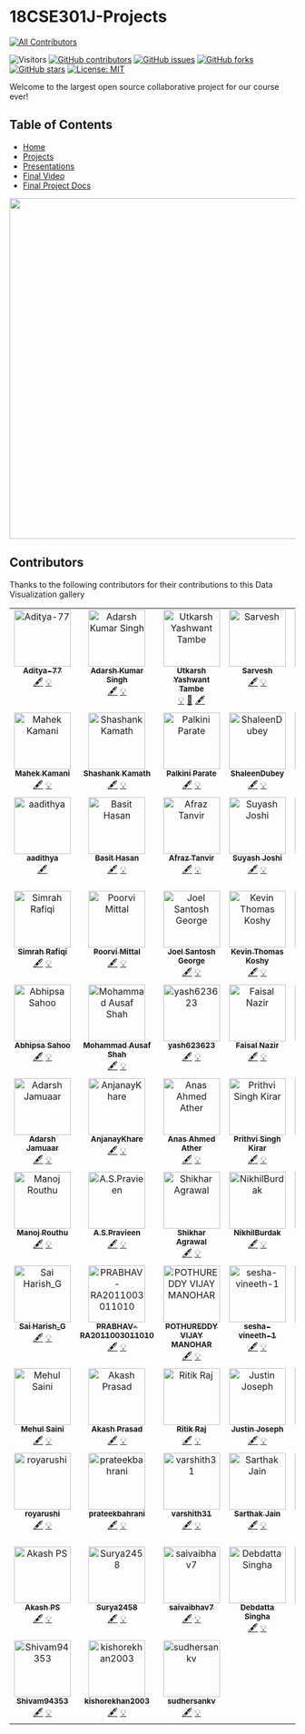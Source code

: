 # 18CSE301J-Projects 
<!-- ALL-CONTRIBUTORS-BADGE:START - Do not remove or modify this section -->
[![All Contributors](https://img.shields.io/badge/all_contributors-80-orange.svg?style=flat-square)](#contributors-)
<!-- ALL-CONTRIBUTORS-BADGE:END -->

![Visitors](https://visitor-badge.glitch.me/badge?page_id=VikashPR.18CSE301J-Projects)
[![GitHub contributors](https://img.shields.io/github/contributors/VikashPR/18CSE301J-Projects.svg)](https://github.com/VikashPR/18CSE301J-Projects/graphs/contributors)
[![GitHub issues](https://img.shields.io/github/issues/VikashPR/18CSE301J-Projects.svg)](https://github.com/VikashPR/18CSE301J-Projects/issues)
[![GitHub forks](https://img.shields.io/github/forks/VikashPR/18CSE301J-Projects.svg?style=social&label=Fork&maxAge=2592000)](https://github.com/VikashPR/18CSE301J-Projects/network/members)
[![GitHub stars](https://img.shields.io/github/stars/VikashPR/18CSE301J-Projects.svg?style=social&label=Star&maxAge=2592000)](https://github.com/VikashPR/18CSE301J-Projects/stargazers)
[![License: MIT](https://img.shields.io/badge/License-MIT-yellow.svg)](https://opensource.org/licenses/MIT)

Welcome to the largest open source collaborative project for our course ever!

## Table of Contents

- [Home](https://github.com/VikashPR/18CSE301J-Projects)
- [Projects](https://github.com/VikashPR/18CSE301J-Projects/blob/main/Projects.md)
- [Presentations](https://github.com/VikashPR/18CSE301J-Projects/blob/main/Presentations.md)
- [Final Video](https://github.com/StoryTelling-UsingData/18CSE301J-Projects/blob/main/Final-Visualization.md)
- [Final Project Docs](https://github.com/StoryTelling-UsingData/18CSE301J-Projects/blob/main/Final-Visualization.md)


<p align="center">
  <img src="https://user-images.githubusercontent.com/69889418/226487522-bec3c983-429a-420b-830c-3f37e26a4cec.jpg" width="600"/>
</p>

## Contributors
Thanks to the following contributors for their contributions to this Data Visualization gallery

<!-- ALL-CONTRIBUTORS-LIST:START - Do not remove or modify this section -->
<!-- prettier-ignore-start -->
<!-- markdownlint-disable -->
<table>
  <tbody>
    <tr>
      <td align="center" valign="top" width="14.28%"><a href="https://github.com/Aditya-77"><img src="https://avatars.githubusercontent.com/u/72652285?v=4?s=100" width="100px;" alt="Aditya-77"/><br /><sub><b>Aditya-77</b></sub></a><br /><a href="#content-Aditya-77" title="Content">🖋</a> <a href="#example-Aditya-77" title="Examples">💡</a></td>
      <td align="center" valign="top" width="14.28%"><a href="https://github.com/034adarsh"><img src="https://avatars.githubusercontent.com/u/95336274?v=4?s=100" width="100px;" alt="Adarsh Kumar Singh"/><br /><sub><b>Adarsh Kumar Singh</b></sub></a><br /><a href="#content-034adarsh" title="Content">🖋</a> <a href="#example-034adarsh" title="Examples">💡</a></td>
      <td align="center" valign="top" width="14.28%"><a href="http://bit.ly/3kzu5cy"><img src="https://avatars.githubusercontent.com/u/89902664?v=4?s=100" width="100px;" alt="Utkarsh Yashwant Tambe"/><br /><sub><b>Utkarsh Yashwant Tambe</b></sub></a><br /><a href="#example-utkarshtambe10" title="Examples">💡</a> <a href="#maintenance-utkarshtambe10" title="Maintenance">🚧</a> <a href="#content-utkarshtambe10" title="Content">🖋</a></td>
      <td align="center" valign="top" width="14.28%"><a href="https://github.com/Sarvesh244"><img src="https://avatars.githubusercontent.com/u/78017884?v=4?s=100" width="100px;" alt="Sarvesh"/><br /><sub><b>Sarvesh</b></sub></a><br /><a href="#content-Sarvesh244" title="Content">🖋</a> <a href="#example-Sarvesh244" title="Examples">💡</a></td>
      <td align="center" valign="top" width="14.28%"><a href="https://github.com/jayeshsc"><img src="https://avatars.githubusercontent.com/u/81688373?v=4?s=100" width="100px;" alt="Jayesh"/><br /><sub><b>Jayesh</b></sub></a><br /><a href="#content-jayeshsc" title="Content">🖋</a> <a href="#example-jayeshsc" title="Examples">💡</a></td>
      <td align="center" valign="top" width="14.28%"><a href="https://github.com/ar4626"><img src="https://avatars.githubusercontent.com/u/83133904?v=4?s=100" width="100px;" alt="Ankit Raj"/><br /><sub><b>Ankit Raj</b></sub></a><br /><a href="#content-ar4626" title="Content">🖋</a> <a href="#example-ar4626" title="Examples">💡</a></td>
      <td align="center" valign="top" width="14.28%"><a href="https://github.com/saumyasah"><img src="https://avatars.githubusercontent.com/u/74109566?v=4?s=100" width="100px;" alt="Saumya Sah"/><br /><sub><b>Saumya Sah</b></sub></a><br /><a href="#content-saumyasah" title="Content">🖋</a> <a href="#example-saumyasah" title="Examples">💡</a></td>
    </tr>
    <tr>
      <td align="center" valign="top" width="14.28%"><a href="https://github.com/MahekKamani"><img src="https://avatars.githubusercontent.com/u/72488411?v=4?s=100" width="100px;" alt="Mahek Kamani"/><br /><sub><b>Mahek Kamani</b></sub></a><br /><a href="#content-MahekKamani" title="Content">🖋</a> <a href="#example-MahekKamani" title="Examples">💡</a></td>
      <td align="center" valign="top" width="14.28%"><a href="https://github.com/kamathshashank1111"><img src="https://avatars.githubusercontent.com/u/71062791?v=4?s=100" width="100px;" alt="Shashank Kamath"/><br /><sub><b>Shashank Kamath</b></sub></a><br /><a href="#content-kamathshashank1111" title="Content">🖋</a> <a href="#example-kamathshashank1111" title="Examples">💡</a></td>
      <td align="center" valign="top" width="14.28%"><a href="https://github.com/palkini"><img src="https://avatars.githubusercontent.com/u/100483902?v=4?s=100" width="100px;" alt="Palkini Parate"/><br /><sub><b>Palkini Parate</b></sub></a><br /><a href="#content-palkini" title="Content">🖋</a> <a href="#example-palkini" title="Examples">💡</a></td>
      <td align="center" valign="top" width="14.28%"><a href="https://github.com/ShaleenDubey"><img src="https://avatars.githubusercontent.com/u/77484129?v=4?s=100" width="100px;" alt="ShaleenDubey"/><br /><sub><b>ShaleenDubey</b></sub></a><br /><a href="#content-ShaleenDubey" title="Content">🖋</a> <a href="#example-ShaleenDubey" title="Examples">💡</a></td>
      <td align="center" valign="top" width="14.28%"><a href="https://github.com/PensPencil"><img src="https://avatars.githubusercontent.com/u/92708776?v=4?s=100" width="100px;" alt="PensPencil"/><br /><sub><b>PensPencil</b></sub></a><br /><a href="#content-PensPencil" title="Content">🖋</a> <a href="#example-PensPencil" title="Examples">💡</a></td>
      <td align="center" valign="top" width="14.28%"><a href="https://github.com/subra4112"><img src="https://avatars.githubusercontent.com/u/117251621?v=4?s=100" width="100px;" alt="R Subramanian"/><br /><sub><b>R Subramanian</b></sub></a><br /><a href="#content-subra4112" title="Content">🖋</a> <a href="#example-subra4112" title="Examples">💡</a></td>
      <td align="center" valign="top" width="14.28%"><a href="https://github.com/vikku911"><img src="https://avatars.githubusercontent.com/u/71919075?v=4?s=100" width="100px;" alt="Vikram Saurav"/><br /><sub><b>Vikram Saurav</b></sub></a><br /><a href="#content-vikku911" title="Content">🖋</a> <a href="#example-vikku911" title="Examples">💡</a></td>
    </tr>
    <tr>
      <td align="center" valign="top" width="14.28%"><a href="http://aadithya.in"><img src="https://avatars.githubusercontent.com/u/519138?v=4?s=100" width="100px;" alt="aadithya"/><br /><sub><b>aadithya</b></sub></a><br /><a href="#content-aadithya" title="Content">🖋</a></td>
      <td align="center" valign="top" width="14.28%"><a href="https://github.com/basit9958"><img src="https://avatars.githubusercontent.com/u/83411217?v=4?s=100" width="100px;" alt="Basit Hasan"/><br /><sub><b>Basit Hasan</b></sub></a><br /><a href="#content-basit9958" title="Content">🖋</a> <a href="#example-basit9958" title="Examples">💡</a></td>
      <td align="center" valign="top" width="14.28%"><a href="https://github.com/A-Tanz"><img src="https://avatars.githubusercontent.com/u/96045452?v=4?s=100" width="100px;" alt="Afraz Tanvir"/><br /><sub><b>Afraz Tanvir</b></sub></a><br /><a href="#content-A-Tanz" title="Content">🖋</a> <a href="#example-A-Tanz" title="Examples">💡</a></td>
      <td align="center" valign="top" width="14.28%"><a href="https://github.com/suyashjoshi404"><img src="https://avatars.githubusercontent.com/u/96440634?v=4?s=100" width="100px;" alt="Suyash Joshi"/><br /><sub><b>Suyash Joshi</b></sub></a><br /><a href="#content-suyashjoshi404" title="Content">🖋</a> <a href="#example-suyashjoshi404" title="Examples">💡</a></td>
      <td align="center" valign="top" width="14.28%"><a href="https://github.com/AlpacaMan14"><img src="https://avatars.githubusercontent.com/u/72686848?v=4?s=100" width="100px;" alt="Ayush Abhigyan"/><br /><sub><b>Ayush Abhigyan</b></sub></a><br /><a href="#content-AlpacaMan14" title="Content">🖋</a> <a href="#example-AlpacaMan14" title="Examples">💡</a></td>
      <td align="center" valign="top" width="14.28%"><a href="https://github.com/SohamGhosh3101"><img src="https://avatars.githubusercontent.com/u/85571107?v=4?s=100" width="100px;" alt="Soham "/><br /><sub><b>Soham </b></sub></a><br /><a href="#content-SohamGhosh3101" title="Content">🖋</a> <a href="#example-SohamGhosh3101" title="Examples">💡</a></td>
      <td align="center" valign="top" width="14.28%"><a href="https://github.com/Prateek-sn-coder"><img src="https://avatars.githubusercontent.com/u/76763573?v=4?s=100" width="100px;" alt="PRATEEK"/><br /><sub><b>PRATEEK</b></sub></a><br /><a href="#content-Prateek-sn-coder" title="Content">🖋</a> <a href="#example-Prateek-sn-coder" title="Examples">💡</a></td>
    </tr>
    <tr>
      <td align="center" valign="top" width="14.28%"><a href="https://github.com/12simu"><img src="https://avatars.githubusercontent.com/u/99986940?v=4?s=100" width="100px;" alt="Simrah Rafiqi"/><br /><sub><b>Simrah Rafiqi</b></sub></a><br /><a href="#content-12simu" title="Content">🖋</a> <a href="#example-12simu" title="Examples">💡</a></td>
      <td align="center" valign="top" width="14.28%"><a href="https://github.com/Probably-Poorvi"><img src="https://avatars.githubusercontent.com/u/117970154?v=4?s=100" width="100px;" alt="Poorvi Mittal"/><br /><sub><b>Poorvi Mittal</b></sub></a><br /><a href="#content-Probably-Poorvi" title="Content">🖋</a> <a href="#example-Probably-Poorvi" title="Examples">💡</a></td>
      <td align="center" valign="top" width="14.28%"><a href="http://linkedin.com/in/joelsgeorge"><img src="https://avatars.githubusercontent.com/u/72654092?v=4?s=100" width="100px;" alt="Joel Santosh George"/><br /><sub><b>Joel Santosh George</b></sub></a><br /><a href="#content-joelsgeorge" title="Content">🖋</a> <a href="#example-joelsgeorge" title="Examples">💡</a></td>
      <td align="center" valign="top" width="14.28%"><a href="http://kevintkoshy.netlify.app"><img src="https://avatars.githubusercontent.com/u/71869254?v=4?s=100" width="100px;" alt="Kevin Thomas Koshy"/><br /><sub><b>Kevin Thomas Koshy</b></sub></a><br /><a href="#content-ktk04" title="Content">🖋</a> <a href="#example-ktk04" title="Examples">💡</a></td>
      <td align="center" valign="top" width="14.28%"><a href="https://github.com/SYSHIL"><img src="https://avatars.githubusercontent.com/u/62804977?v=4?s=100" width="100px;" alt="Syed Shahidh Ilhan F"/><br /><sub><b>Syed Shahidh Ilhan F</b></sub></a><br /><a href="#content-SYSHIL" title="Content">🖋</a> <a href="#example-SYSHIL" title="Examples">💡</a></td>
      <td align="center" valign="top" width="14.28%"><a href="https://github.com/abhay-lal"><img src="https://avatars.githubusercontent.com/u/74143500?v=4?s=100" width="100px;" alt="Abhay Lal"/><br /><sub><b>Abhay Lal</b></sub></a><br /><a href="#content-abhay-lal" title="Content">🖋</a> <a href="#example-abhay-lal" title="Examples">💡</a></td>
      <td align="center" valign="top" width="14.28%"><a href="https://github.com/Torque44"><img src="https://avatars.githubusercontent.com/u/71918979?v=4?s=100" width="100px;" alt="Ayushya Jain"/><br /><sub><b>Ayushya Jain</b></sub></a><br /><a href="#content-Torque44" title="Content">🖋</a> <a href="#example-Torque44" title="Examples">💡</a></td>
    </tr>
    <tr>
      <td align="center" valign="top" width="14.28%"><a href="https://github.com/sahooabhipsa10"><img src="https://avatars.githubusercontent.com/u/99355886?v=4?s=100" width="100px;" alt="Abhipsa Sahoo"/><br /><sub><b>Abhipsa Sahoo</b></sub></a><br /><a href="#content-sahooabhipsa10" title="Content">🖋</a> <a href="#example-sahooabhipsa10" title="Examples">💡</a></td>
      <td align="center" valign="top" width="14.28%"><a href="https://github.com/ausafshah18"><img src="https://avatars.githubusercontent.com/u/81023295?v=4?s=100" width="100px;" alt="Mohammad Ausaf Shah"/><br /><sub><b>Mohammad Ausaf Shah</b></sub></a><br /><a href="#content-ausafshah18" title="Content">🖋</a> <a href="#example-ausafshah18" title="Examples">💡</a></td>
      <td align="center" valign="top" width="14.28%"><a href="https://github.com/yash623623"><img src="https://avatars.githubusercontent.com/u/71841935?v=4?s=100" width="100px;" alt="yash623623"/><br /><sub><b>yash623623</b></sub></a><br /><a href="#content-yash623623" title="Content">🖋</a> <a href="#example-yash623623" title="Examples">💡</a></td>
      <td align="center" valign="top" width="14.28%"><a href="https://github.com/faisalnazir7"><img src="https://avatars.githubusercontent.com/u/76447944?v=4?s=100" width="100px;" alt="Faisal Nazir"/><br /><sub><b>Faisal Nazir</b></sub></a><br /><a href="#content-faisalnazir7" title="Content">🖋</a> <a href="#example-faisalnazir7" title="Examples">💡</a></td>
      <td align="center" valign="top" width="14.28%"><a href="https://github.com/Naman-anand88"><img src="https://avatars.githubusercontent.com/u/117348435?v=4?s=100" width="100px;" alt="Naman-anand88"/><br /><sub><b>Naman-anand88</b></sub></a><br /><a href="#content-Naman-anand88" title="Content">🖋</a> <a href="#example-Naman-anand88" title="Examples">💡</a></td>
      <td align="center" valign="top" width="14.28%"><a href="https://github.com/ctrlcode9"><img src="https://avatars.githubusercontent.com/u/81381277?v=4?s=100" width="100px;" alt="ctrlcode9"/><br /><sub><b>ctrlcode9</b></sub></a><br /><a href="#content-ctrlcode9" title="Content">🖋</a> <a href="#example-ctrlcode9" title="Examples">💡</a></td>
      <td align="center" valign="top" width="14.28%"><a href="https://github.com/Rohitx18"><img src="https://avatars.githubusercontent.com/u/107312786?v=4?s=100" width="100px;" alt="Rohitx18"/><br /><sub><b>Rohitx18</b></sub></a><br /><a href="#content-Rohitx18" title="Content">🖋</a> <a href="#example-Rohitx18" title="Examples">💡</a></td>
    </tr>
    <tr>
      <td align="center" valign="top" width="14.28%"><a href="https://github.com/adarshjamuaar"><img src="https://avatars.githubusercontent.com/u/53737519?v=4?s=100" width="100px;" alt="Adarsh Jamuaar"/><br /><sub><b>Adarsh Jamuaar</b></sub></a><br /><a href="#content-adarshjamuaar" title="Content">🖋</a> <a href="#example-adarshjamuaar" title="Examples">💡</a></td>
      <td align="center" valign="top" width="14.28%"><a href="https://github.com/AnjanayKhare"><img src="https://avatars.githubusercontent.com/u/69241529?v=4?s=100" width="100px;" alt="AnjanayKhare"/><br /><sub><b>AnjanayKhare</b></sub></a><br /><a href="#content-AnjanayKhare" title="Content">🖋</a> <a href="#example-AnjanayKhare" title="Examples">💡</a></td>
      <td align="center" valign="top" width="14.28%"><a href="https://github.com/Anas07860"><img src="https://avatars.githubusercontent.com/u/83367511?v=4?s=100" width="100px;" alt="Anas Ahmed Ather"/><br /><sub><b>Anas Ahmed Ather</b></sub></a><br /><a href="#content-Anas07860" title="Content">🖋</a> <a href="#example-Anas07860" title="Examples">💡</a></td>
      <td align="center" valign="top" width="14.28%"><a href="https://github.com/Pritvii"><img src="https://avatars.githubusercontent.com/u/93939598?v=4?s=100" width="100px;" alt="Prithvi Singh Kirar"/><br /><sub><b>Prithvi Singh Kirar</b></sub></a><br /><a href="#content-Pritvii" title="Content">🖋</a> <a href="#example-Pritvii" title="Examples">💡</a></td>
      <td align="center" valign="top" width="14.28%"><a href="https://github.com/Sharwannnn"><img src="https://avatars.githubusercontent.com/u/83391706?v=4?s=100" width="100px;" alt="Sharwan Kumar"/><br /><sub><b>Sharwan Kumar</b></sub></a><br /><a href="#content-Sharwannnn" title="Content">🖋</a> <a href="#example-Sharwannnn" title="Examples">💡</a></td>
      <td align="center" valign="top" width="14.28%"><a href="https://github.com/VanshitRawat"><img src="https://avatars.githubusercontent.com/u/94633507?v=4?s=100" width="100px;" alt="Vanshit Rawat"/><br /><sub><b>Vanshit Rawat</b></sub></a><br /><a href="#content-VanshitRawat" title="Content">🖋</a> <a href="#example-VanshitRawat" title="Examples">💡</a></td>
      <td align="center" valign="top" width="14.28%"><a href="https://github.com/Aryaman047"><img src="https://avatars.githubusercontent.com/u/66116118?v=4?s=100" width="100px;" alt="Aryaman Adivya Singh"/><br /><sub><b>Aryaman Adivya Singh</b></sub></a><br /><a href="#content-Aryaman047" title="Content">🖋</a> <a href="#example-Aryaman047" title="Examples">💡</a></td>
    </tr>
    <tr>
      <td align="center" valign="top" width="14.28%"><a href="https://github.com/Manoj-Routhu"><img src="https://avatars.githubusercontent.com/u/78267609?v=4?s=100" width="100px;" alt="Manoj Routhu "/><br /><sub><b>Manoj Routhu </b></sub></a><br /><a href="#content-Manoj-Routhu" title="Content">🖋</a> <a href="#example-Manoj-Routhu" title="Examples">💡</a></td>
      <td align="center" valign="top" width="14.28%"><a href="https://github.com/pravieen"><img src="https://avatars.githubusercontent.com/u/100255410?v=4?s=100" width="100px;" alt="A.S.Pravieen"/><br /><sub><b>A.S.Pravieen</b></sub></a><br /><a href="#content-pravieen" title="Content">🖋</a> <a href="#example-pravieen" title="Examples">💡</a></td>
      <td align="center" valign="top" width="14.28%"><a href="https://github.com/shikharagrawal2002"><img src="https://avatars.githubusercontent.com/u/22851963?v=4?s=100" width="100px;" alt="Shikhar Agrawal"/><br /><sub><b>Shikhar Agrawal</b></sub></a><br /><a href="#content-shikharagrawal2002" title="Content">🖋</a> <a href="#example-shikharagrawal2002" title="Examples">💡</a></td>
      <td align="center" valign="top" width="14.28%"><a href="https://github.com/NikhilBurdak"><img src="https://avatars.githubusercontent.com/u/96983947?v=4?s=100" width="100px;" alt="NikhilBurdak"/><br /><sub><b>NikhilBurdak</b></sub></a><br /><a href="#content-NikhilBurdak" title="Content">🖋</a> <a href="#example-NikhilBurdak" title="Examples">💡</a></td>
      <td align="center" valign="top" width="14.28%"><a href="https://github.com/AnishkaKesaria"><img src="https://avatars.githubusercontent.com/u/71920305?v=4?s=100" width="100px;" alt="Anishka."/><br /><sub><b>Anishka.</b></sub></a><br /><a href="#content-AnishkaKesaria" title="Content">🖋</a> <a href="#example-AnishkaKesaria" title="Examples">💡</a></td>
      <td align="center" valign="top" width="14.28%"><a href="https://github.com/adityas2002"><img src="https://avatars.githubusercontent.com/u/106052052?v=4?s=100" width="100px;" alt="adityas2002"/><br /><sub><b>adityas2002</b></sub></a><br /><a href="#content-adityas2002" title="Content">🖋</a> <a href="#example-adityas2002" title="Examples">💡</a></td>
      <td align="center" valign="top" width="14.28%"><a href="https://github.com/Sainath3679"><img src="https://avatars.githubusercontent.com/u/117351656?v=4?s=100" width="100px;" alt="Sainath3679"/><br /><sub><b>Sainath3679</b></sub></a><br /><a href="#content-Sainath3679" title="Content">🖋</a> <a href="#example-Sainath3679" title="Examples">💡</a></td>
    </tr>
    <tr>
      <td align="center" valign="top" width="14.28%"><a href="https://github.com/gh9049"><img src="https://avatars.githubusercontent.com/u/93936432?v=4?s=100" width="100px;" alt="Sai Harish_G"/><br /><sub><b>Sai Harish_G</b></sub></a><br /><a href="#content-gh9049" title="Content">🖋</a> <a href="#example-gh9049" title="Examples">💡</a></td>
      <td align="center" valign="top" width="14.28%"><a href="https://github.com/PRABHAV-RA2011003011010"><img src="https://avatars.githubusercontent.com/u/126558346?v=4?s=100" width="100px;" alt="PRABHAV-RA2011003011010"/><br /><sub><b>PRABHAV-RA2011003011010</b></sub></a><br /><a href="#content-PRABHAV-RA2011003011010" title="Content">🖋</a> <a href="#example-PRABHAV-RA2011003011010" title="Examples">💡</a></td>
      <td align="center" valign="top" width="14.28%"><a href="https://github.com/pm0205"><img src="https://avatars.githubusercontent.com/u/98740284?v=4?s=100" width="100px;" alt="POTHUREDDY VIJAY MANOHAR"/><br /><sub><b>POTHUREDDY VIJAY MANOHAR</b></sub></a><br /><a href="#content-pm0205" title="Content">🖋</a> <a href="#example-pm0205" title="Examples">💡</a></td>
      <td align="center" valign="top" width="14.28%"><a href="https://github.com/sesha-vineeth-1"><img src="https://avatars.githubusercontent.com/u/127305703?v=4?s=100" width="100px;" alt="sesha-vineeth-1"/><br /><sub><b>sesha-vineeth-1</b></sub></a><br /><a href="#content-sesha-vineeth-1" title="Content">🖋</a> <a href="#example-sesha-vineeth-1" title="Examples">💡</a></td>
      <td align="center" valign="top" width="14.28%"><a href="https://github.com/siddhardha123"><img src="https://avatars.githubusercontent.com/u/71877477?v=4?s=100" width="100px;" alt="siddhardha123"/><br /><sub><b>siddhardha123</b></sub></a><br /><a href="#content-siddhardha123" title="Content">🖋</a> <a href="#example-siddhardha123" title="Examples">💡</a></td>
      <td align="center" valign="top" width="14.28%"><a href="https://github.com/Swaraliii"><img src="https://avatars.githubusercontent.com/u/112412156?v=4?s=100" width="100px;" alt="Swaraliii"/><br /><sub><b>Swaraliii</b></sub></a><br /><a href="#content-Swaraliii" title="Content">🖋</a> <a href="#example-Swaraliii" title="Examples">💡</a></td>
      <td align="center" valign="top" width="14.28%"><a href="https://github.com/AYUTZO"><img src="https://avatars.githubusercontent.com/u/80769148?v=4?s=100" width="100px;" alt="AYUSH KUMAR "/><br /><sub><b>AYUSH KUMAR </b></sub></a><br /><a href="#content-AYUTZO" title="Content">🖋</a> <a href="#example-AYUTZO" title="Examples">💡</a></td>
    </tr>
    <tr>
      <td align="center" valign="top" width="14.28%"><a href="https://github.com/MeHuL389"><img src="https://avatars.githubusercontent.com/u/72306579?v=4?s=100" width="100px;" alt="Mehul Saini"/><br /><sub><b>Mehul Saini</b></sub></a><br /><a href="#content-MeHuL389" title="Content">🖋</a> <a href="#example-MeHuL389" title="Examples">💡</a></td>
      <td align="center" valign="top" width="14.28%"><a href="https://github.com/akashprasad7631"><img src="https://avatars.githubusercontent.com/u/78401531?v=4?s=100" width="100px;" alt="Akash Prasad"/><br /><sub><b>Akash Prasad</b></sub></a><br /><a href="#content-akashprasad7631" title="Content">🖋</a> <a href="#example-akashprasad7631" title="Examples">💡</a></td>
      <td align="center" valign="top" width="14.28%"><a href="https://ritikraj018.github.io/Portofolio-Website/"><img src="https://avatars.githubusercontent.com/u/78099566?v=4?s=100" width="100px;" alt="Ritik Raj"/><br /><sub><b>Ritik Raj</b></sub></a><br /><a href="#content-ritikraj018" title="Content">🖋</a> <a href="#example-ritikraj018" title="Examples">💡</a></td>
      <td align="center" valign="top" width="14.28%"><a href="https://github.com/JusJos"><img src="https://avatars.githubusercontent.com/u/91304818?v=4?s=100" width="100px;" alt="Justin Joseph"/><br /><sub><b>Justin Joseph</b></sub></a><br /><a href="#content-JusJos" title="Content">🖋</a> <a href="#example-JusJos" title="Examples">💡</a></td>
      <td align="center" valign="top" width="14.28%"><a href="https://github.com/arydutta"><img src="https://avatars.githubusercontent.com/u/83546165?v=4?s=100" width="100px;" alt="Aryan Dutta"/><br /><sub><b>Aryan Dutta</b></sub></a><br /><a href="#content-arydutta" title="Content">🖋</a> <a href="#example-arydutta" title="Examples">💡</a></td>
      <td align="center" valign="top" width="14.28%"><a href="https://www.linkedin.com/in/niveditaanand"><img src="https://avatars.githubusercontent.com/u/72296804?v=4?s=100" width="100px;" alt="Nivedita Anand"/><br /><sub><b>Nivedita Anand</b></sub></a><br /><a href="#content-niv-a" title="Content">🖋</a> <a href="#example-niv-a" title="Examples">💡</a></td>
      <td align="center" valign="top" width="14.28%"><a href="https://github.com/Nikhil-Kalra"><img src="https://avatars.githubusercontent.com/u/76988044?v=4?s=100" width="100px;" alt="Nikhil-Kalra"/><br /><sub><b>Nikhil-Kalra</b></sub></a><br /><a href="#content-Nikhil-Kalra" title="Content">🖋</a> <a href="#example-Nikhil-Kalra" title="Examples">💡</a></td>
    </tr>
    <tr>
      <td align="center" valign="top" width="14.28%"><a href="https://github.com/royarushi"><img src="https://avatars.githubusercontent.com/u/103821486?v=4?s=100" width="100px;" alt="royarushi"/><br /><sub><b>royarushi</b></sub></a><br /><a href="#content-royarushi" title="Content">🖋</a> <a href="#example-royarushi" title="Examples">💡</a></td>
      <td align="center" valign="top" width="14.28%"><a href="https://github.com/prateekbahrani"><img src="https://avatars.githubusercontent.com/u/103777805?v=4?s=100" width="100px;" alt="prateekbahrani"/><br /><sub><b>prateekbahrani</b></sub></a><br /><a href="#content-prateekbahrani" title="Content">🖋</a> <a href="#example-prateekbahrani" title="Examples">💡</a></td>
      <td align="center" valign="top" width="14.28%"><a href="https://github.com/varshith31"><img src="https://avatars.githubusercontent.com/u/73212156?v=4?s=100" width="100px;" alt="varshith31"/><br /><sub><b>varshith31</b></sub></a><br /><a href="#content-varshith31" title="Content">🖋</a> <a href="#example-varshith31" title="Examples">💡</a></td>
      <td align="center" valign="top" width="14.28%"><a href="https://github.com/SarthakJain1012"><img src="https://avatars.githubusercontent.com/u/84189432?v=4?s=100" width="100px;" alt="Sarthak Jain"/><br /><sub><b>Sarthak Jain</b></sub></a><br /><a href="#content-SarthakJain1012" title="Content">🖋</a> <a href="#example-SarthakJain1012" title="Examples">💡</a></td>
      <td align="center" valign="top" width="14.28%"><a href="https://shubhamgusain2112.github.io/Portfolio/"><img src="https://avatars.githubusercontent.com/u/102317680?v=4?s=100" width="100px;" alt="Shubham Gusain"/><br /><sub><b>Shubham Gusain</b></sub></a><br /><a href="#content-shubhamgusain2112" title="Content">🖋</a> <a href="#example-shubhamgusain2112" title="Examples">💡</a></td>
      <td align="center" valign="top" width="14.28%"><a href="https://github.com/Anmol0904"><img src="https://avatars.githubusercontent.com/u/92525228?v=4?s=100" width="100px;" alt="Anmol Agarwal"/><br /><sub><b>Anmol Agarwal</b></sub></a><br /><a href="#content-Anmol0904" title="Content">🖋</a> <a href="#example-Anmol0904" title="Examples">💡</a></td>
      <td align="center" valign="top" width="14.28%"><a href="https://github.com/achalkamboj"><img src="https://avatars.githubusercontent.com/u/82465596?v=4?s=100" width="100px;" alt="Achal Kamboj"/><br /><sub><b>Achal Kamboj</b></sub></a><br /><a href="#content-achalkamboj" title="Content">🖋</a> <a href="#example-achalkamboj" title="Examples">💡</a></td>
    </tr>
    <tr>
      <td align="center" valign="top" width="14.28%"><a href="https://www.linkedin.com/in/akash-ps-b9911a154/"><img src="https://avatars.githubusercontent.com/u/100912220?v=4?s=100" width="100px;" alt="Akash PS"/><br /><sub><b>Akash PS</b></sub></a><br /><a href="#content-psakash2003" title="Content">🖋</a> <a href="#example-psakash2003" title="Examples">💡</a></td>
      <td align="center" valign="top" width="14.28%"><a href="https://github.com/Surya2458"><img src="https://avatars.githubusercontent.com/u/81920587?v=4?s=100" width="100px;" alt="Surya2458"/><br /><sub><b>Surya2458</b></sub></a><br /><a href="#content-Surya2458" title="Content">🖋</a> <a href="#example-Surya2458" title="Examples">💡</a></td>
      <td align="center" valign="top" width="14.28%"><a href="https://github.com/saivaibhav7"><img src="https://avatars.githubusercontent.com/u/117345097?v=4?s=100" width="100px;" alt="saivaibhav7"/><br /><sub><b>saivaibhav7</b></sub></a><br /><a href="#content-saivaibhav7" title="Content">🖋</a> <a href="#example-saivaibhav7" title="Examples">💡</a></td>
      <td align="center" valign="top" width="14.28%"><a href="https://github.com/DebdattaSingha"><img src="https://avatars.githubusercontent.com/u/93937723?v=4?s=100" width="100px;" alt="Debdatta Singha"/><br /><sub><b>Debdatta Singha</b></sub></a><br /><a href="#content-DebdattaSingha" title="Content">🖋</a> <a href="#example-DebdattaSingha" title="Examples">💡</a></td>
      <td align="center" valign="top" width="14.28%"><a href="https://github.com/kirtikalal"><img src="https://avatars.githubusercontent.com/u/101549262?v=4?s=100" width="100px;" alt="kirtikalal"/><br /><sub><b>kirtikalal</b></sub></a><br /><a href="#content-kirtikalal" title="Content">🖋</a> <a href="#example-kirtikalal" title="Examples">💡</a></td>
      <td align="center" valign="top" width="14.28%"><a href="https://github.com/udarapuchandu"><img src="https://avatars.githubusercontent.com/u/117347721?v=4?s=100" width="100px;" alt="udarapuchandu"/><br /><sub><b>udarapuchandu</b></sub></a><br /><a href="#content-udarapuchandu" title="Content">🖋</a> <a href="#example-udarapuchandu" title="Examples">💡</a></td>
      <td align="center" valign="top" width="14.28%"><a href="https://github.com/Rvvkrishna"><img src="https://avatars.githubusercontent.com/u/117982033?v=4?s=100" width="100px;" alt="Rvvkrishna"/><br /><sub><b>Rvvkrishna</b></sub></a><br /><a href="#content-Rvvkrishna" title="Content">🖋</a> <a href="#example-Rvvkrishna" title="Examples">💡</a></td>
    </tr>
    <tr>
      <td align="center" valign="top" width="14.28%"><a href="https://github.com/Shivam94353"><img src="https://avatars.githubusercontent.com/u/91475572?v=4?s=100" width="100px;" alt="Shivam94353"/><br /><sub><b>Shivam94353</b></sub></a><br /><a href="#content-Shivam94353" title="Content">🖋</a> <a href="#example-Shivam94353" title="Examples">💡</a></td>
      <td align="center" valign="top" width="14.28%"><a href="https://github.com/kishorekhan2003"><img src="https://avatars.githubusercontent.com/u/67633395?v=4?s=100" width="100px;" alt="kishorekhan2003"/><br /><sub><b>kishorekhan2003</b></sub></a><br /><a href="#content-kishorekhan2003" title="Content">🖋</a> <a href="#example-kishorekhan2003" title="Examples">💡</a></td>
      <td align="center" valign="top" width="14.28%"><a href="https://github.com/sudhersankv"><img src="https://avatars.githubusercontent.com/u/94358947?v=4?s=100" width="100px;" alt="sudhersankv"/><br /><sub><b>sudhersankv</b></sub></a><br /><a href="#content-sudhersankv" title="Content">🖋</a> <a href="#example-sudhersankv" title="Examples">💡</a></td>
    </tr>
  </tbody>
</table>

<!-- markdownlint-restore -->
<!-- prettier-ignore-end -->

<!-- ALL-CONTRIBUTORS-LIST:END -->
<!-- prettier-ignore-start -->
<!-- markdownlint-disable -->

<!-- markdownlint-restore -->
<!-- prettier-ignore-end -->

<!-- ALL-CONTRIBUTORS-LIST:END -->
